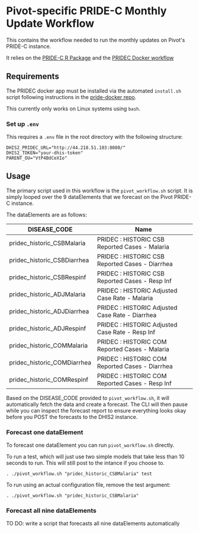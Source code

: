 # Pivot-specific PRIDE-C Monthly Update Workflow

This contains the workflow needed to run the monthly updates on Pivot's PRIDE-C instance.

It relies on the [PRIDE-C R Package](https://github.com/Pivot-Madagascar/PRIDEC-package) and the [PRIDEC Docker workflow](https://github.com/Pivot-Madagascar/pridec-docker)

## Requirements

The PRIDEC docker app must be installed via the automated `install.sh` script following instructions in the [pride-docker repo](https://github.com/Pivot-Madagascar/pridec-docker).

This currently only works on Linux systems using `bash`.

### Set up `.env`

This requires a `.env` file in the root directory with the following structure:

```
DHIS2_PRIDEC_URL="http://44.218.51.103:8080/"
DHIS2_TOKEN="your-dhis-token"
PARENT_OU="VtP4BdCeXIo"
```


## Usage

The primary script used in this workflow is the `pivot_workflow.sh` script. It is simply looped over the 9 dataElements that we forecast on the Pivot PRIDE-C instance.

The dataElements are as follows:

| DISEASE_CODE                | Name                                             |
|-----------------------------|--------------------------------------------------|
| pridec_historic_CSBMalaria  | PRIDEC : HISTORIC CSB Reported Cases  - Malaria  |
| pridec_historic_CSBDiarrhea | PRIDEC : HISTORIC CSB Reported Cases  - Diarrhea |
| pridec_historic_CSBRespinf  | PRIDEC : HISTORIC CSB Reported Cases  - Resp Inf |
| pridec_historic_ADJMalaria  | PRIDEC : HISTORIC Adjusted Case Rate  - Malaria  |
| pridec_historic_ADJDiarrhea | PRIDEC : HISTORIC Adjusted Case Rate  - Diarrhea |
| pridec_historic_ADJRespinf  | PRIDEC : HISTORIC Adjusted Case Rate  - Resp Inf |
| pridec_historic_COMMalaria  | PRIDEC : HISTORIC COM Reported Cases  - Malaria  |
| pridec_historic_COMDiarrhea | PRIDEC : HISTORIC COM Reported Cases  - Diarrhea |
| pridec_historic_COMRespinf  | PRIDEC : HISTORIC COM Reported Cases  - Resp Inf |

Based on the DISEASE_CODE provided to `pivot_workflow.sh`, it will automatically fetch the data and create a forecast. The CLI will then pause while you can inspect the forecast report to ensure everything looks okay before you POST the forecasts to the DHIS2 instance.


### Forecast one dataElement

To forecast one dataElement you can run `pivot_workflow.sh` directly. 

To run a test, which will just use two simple models that take less than 10 seconds to run. This will still post to the intance if you choose to.

```
. ./pivot_workflow.sh "pridec_historic_CSBMalaria" test
```

To run using an actual configuration file, remove the test argument:

```
. ./pivot_workflow.sh "pridec_historic_CSBMalaria"
```

### Forecast all nine dataElements

TO DO: write a script that forecasts all nine dataElements automatically

